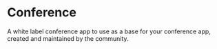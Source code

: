 # Conference
A white label conference app to use as a base for your conference app, created and maintained by the community.
